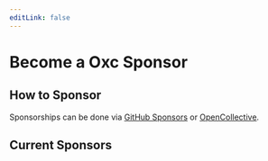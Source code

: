 ```yaml
---
editLink: false
---
```


# Become a Oxc Sponsor

## How to Sponsor

Sponsorships can be done via [GitHub Sponsors](https://github.com/sponsors/Boshen) or [OpenCollective](https://opencollective.com/oxc).

## Current Sponsors

<script setup>
import SponsorsSVG from '../public/sponsors.svg?raw'
</script>

<div class="Sponsors">
  <div v-html="SponsorsSVG"></div>
</div>
